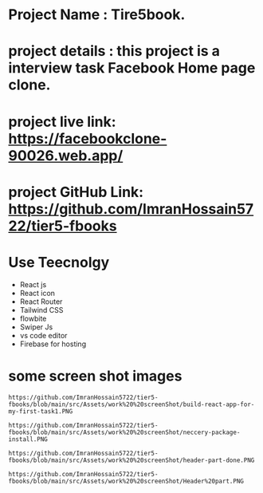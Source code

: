 # Project Name : Tire5book.
# project details : this project is a interview task Facebook Home page clone.

# project live link: https://facebookclone-90026.web.app/

# project GitHub Link: https://github.com/ImranHossain5722/tier5-fbooks
# Use Teecnolgy
 * React js
 * React icon
 * React Router
 * Tailwind CSS
 * flowbite
 * Swiper Js
 * vs code editor
 * Firebase for hosting

# some screen shot images 

    https://github.com/ImranHossain5722/tier5-fbooks/blob/main/src/Assets/work%20%20screenShot/build-react-app-for-my-first-task1.PNG

    https://github.com/ImranHossain5722/tier5-fbooks/blob/main/src/Assets/work%20%20screenShot/neccery-package-install.PNG 

    https://github.com/ImranHossain5722/tier5-fbooks/blob/main/src/Assets/work%20%20screenShot/header-part-done.PNG

    https://github.com/ImranHossain5722/tier5-fbooks/blob/main/src/Assets/work%20%20screenShot/Header%20part.PNG

